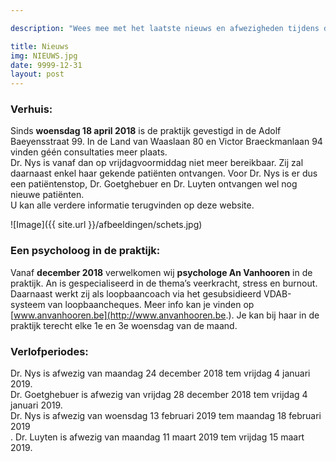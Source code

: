 ```yaml
---

description: "Wees mee met het laatste nieuws en afwezigheden tijdens de verlofperiodes."

title: Nieuws
img: NIEUWS.jpg
date: 9999-12-31
layout: post
---
```


### Verhuis:

Sinds **woensdag 18 april 2018** is de praktijk gevestigd in de Adolf Baeyensstraat 99. In de Land van Waaslaan 80 en Victor Braeckmanlaan 94 vinden géén consultaties meer plaats. <br>
Dr. Nys is vanaf dan op vrijdagvoormiddag niet meer bereikbaar. Zij zal daarnaast enkel haar gekende patiënten ontvangen. Voor Dr. Nys is er dus een patiëntenstop, Dr. Goetghebuer en Dr. Luyten ontvangen wel nog nieuwe patiënten. <br> U kan alle verdere informatie terugvinden op deze website.

![Image]({{ site.url }}/afbeeldingen/schets.jpg)


### Een psycholoog in de praktijk:
Vanaf **december 2018** verwelkomen wij **psychologe An Vanhooren** in de praktijk. An is gespecialiseerd in de thema’s veerkracht, stress en burnout. Daarnaast werkt zij als loopbaancoach via het gesubsidieerd VDAB-systeem van loopbaancheques. Meer info kan je vinden op [www.anvanhooren.be](http://www.anvanhooren.be.). Je kan bij haar in de praktijk terecht elke 1e en 3e woensdag van de maand.

### Verlofperiodes:

Dr. Nys is afwezig van maandag 24 december 2018 tem vrijdag 4 januari 2019. <br>
Dr. Goetghebuer is afwezig van vrijdag 28 december 2018 tem vrijdag 4 januari 2019. <br>
Dr. Nys is afwezig van woensdag 13 februari 2019 tem maandag 18 februari 2019 <br>.
Dr. Luyten is afwezig van maandag 11 maart 2019 tem vrijdag 15 maart 2019.
